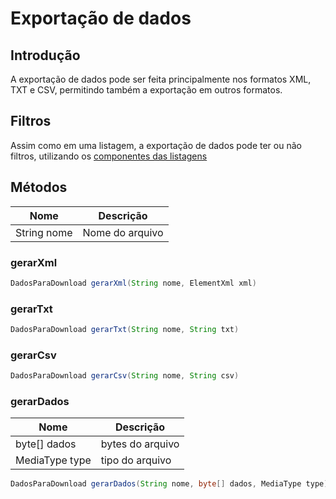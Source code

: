 # Exportação de dados

## Introdução

A exportação de dados pode ser feita principalmente nos formatos XML, TXT e CSV, permitindo também a exportação em outros formatos.

## Filtros

Assim como em uma listagem, a exportação de dados pode ter ou não filtros, utilizando os [componentes das listagens](/relatorios/#componentes)

## Métodos

| Nome         | Descrição        | 
| ------------ | -----------------|
| String nome  | Nome do arquivo  |

### gerarXml
``` java
DadosParaDownload gerarXml(String nome, ElementXml xml)
```

### gerarTxt
``` java
DadosParaDownload gerarTxt(String nome, String txt)
```

### gerarCsv
``` java
DadosParaDownload gerarCsv(String nome, String csv)
```

### gerarDados
| Nome           | Descrição         | 
| -------------- | ------------------|
| byte[] dados   | bytes do arquivo  |
| MediaType type | tipo do arquivo   |

``` java
DadosParaDownload gerarDados(String nome, byte[] dados, MediaType type)
```